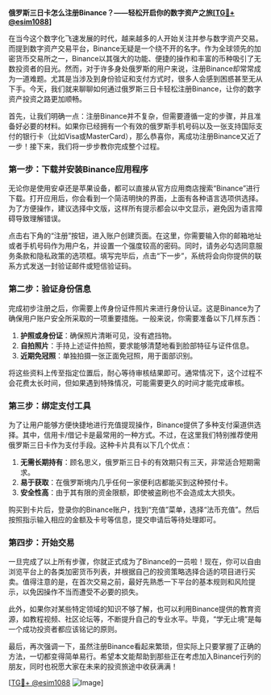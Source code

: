 **俄罗斯三日卡怎么注册Binance？——轻松开启你的数字资产之旅[[TG💪+ @esim1088](https://t.me/s/esim1088)]**

在当今这个数字化飞速发展的时代，越来越多的人开始关注并参与数字资产交易。而提到数字资产交易平台，Binance无疑是一个绕不开的名字。作为全球领先的加密货币交易所之一，Binance以其强大的功能、便捷的操作和丰富的币种吸引了无数投资者的目光。然而，对于许多身处俄罗斯的用户来说，注册Binance却常常成为一道难题。尤其是当涉及到身份验证和支付方式时，很多人会感到困惑甚至无从下手。今天，我们就来聊聊如何通过俄罗斯三日卡轻松注册Binance，让你的数字资产投资之路更加顺畅。

首先，让我们明确一点：注册Binance并不复杂，但需要遵循一定的步骤，并且准备好必要的材料。如果你已经拥有一个有效的俄罗斯手机号码以及一张支持国际支付的银行卡（比如Visa或MasterCard），那么恭喜你，离成功注册Binance又近了一步！接下来，我们将一步步教你完成整个过程。

### 第一步：下载并安装Binance应用程序

无论你是使用安卓还是苹果设备，都可以直接从官方应用商店搜索“Binance”进行下载。打开应用后，你会看到一个简洁明快的界面，上面有各种语言选项供选择。为了方便操作，建议选择中文版，这样所有提示都会以中文显示，避免因为语言障碍导致理解错误。

点击右下角的“注册”按钮，进入账户创建页面。在这里，你需要输入你的邮箱地址或者手机号码作为用户名，并设置一个强度较高的密码。同时，请务必勾选同意服务条款和隐私政策的选项框。填写完毕后，点击“下一步”，系统将会向你提供的联系方式发送一封验证邮件或短信验证码。

### 第二步：验证身份信息

完成初步注册之后，你需要上传身份证件照片来进行身份认证。这是Binance为了确保用户账户安全所采取的一项重要措施。一般来说，你需要准备以下几样东西：

1. **护照或身份证**：确保照片清晰可见，没有遮挡物。
2. **自拍照片**：手持上述证件拍照，要求能够清楚地看到脸部特征与证件信息。
3. **近期免冠照**：单独拍摄一张正面免冠照，用于面部识别。

将这些资料上传至指定位置后，耐心等待审核结果即可。通常情况下，这个过程不会花费太长时间，但如果遇到特殊情况，可能需要更久的时间才能完成审核。

### 第三步：绑定支付工具

为了让用户能够方便快捷地进行充值提现操作，Binance提供了多种支付渠道供选择。其中，信用卡/借记卡是最常用的一种方式。不过，在这里我们特别推荐使用俄罗斯三日卡作为支付手段。这种卡片具有以下几个优点：

1. **无需长期持有**：顾名思义，俄罗斯三日卡的有效期只有三天，非常适合短期需求。
2. **易于获取**：在俄罗斯境内几乎任何一家便利店都能买到这种预付卡。
3. **安全性高**：由于其有限的资金限额，即使被盗刷也不会造成太大损失。

购买到卡片后，登录你的Binance账户，找到“充值”菜单，选择“法币充值”。然后按照指示输入相应的金额及卡号等信息，提交申请后等待处理即可。

### 第四步：开始交易

一旦完成了以上所有步骤，你就正式成为了Binance的一员啦！现在，你可以自由浏览平台上的各类加密货币列表，并根据自己的投资策略选择合适的项目进行买卖。值得注意的是，在首次交易之前，最好先熟悉一下平台的基本规则和风险提示，以免因操作不当而遭受不必要的损失。

此外，如果你对某些特定领域的知识不够了解，也可以利用Binance提供的教育资源，如教程视频、社区论坛等，不断提升自己的专业水平。毕竟，“学无止境”是每一个成功投资者都应该铭记的原则。

最后，再次强调一下，虽然注册Binance看起来繁琐，但实际上只要掌握了正确的方法，一切都变得简单易行。希望本文能帮助到那些正在考虑加入Binance行列的朋友，同时也祝愿大家在未来的投资旅途中收获满满！

[[TG💪+ @esim1088](https://t.me/s/esim1088) ![Image](https://i.postimg.cc/4NQfJmqS/Snipaste-2025-05-13-00-14-12.png)]